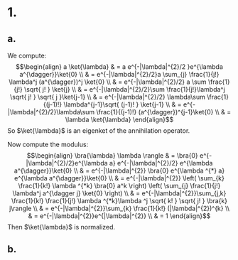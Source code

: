 # 1.
## a.
We compute:
$$\begin{align}
a \ket{\lambda} & = a e^{-|\lambda|^{2}/2 }e^{\lambda a^{\dagger}}\ket{0}  \\
 & = e^{-|\lambda|^{2}/2}a \sum_{j} \frac{1}{j!} \lambda^j (a^{\dagger})^j \ket{0} \\
 & = e^{-|\lambda|^{2}/2} a \sum \frac{1}{j!} \sqrt{ j! } \ket{j} \\
 & = e^{-|\lambda|^{2}/2}\sum \frac{1}{j!}\lambda^j \sqrt{ j! } \sqrt{ j }\ket{j-1} \\
 & = e^{-|\lambda|^{2}/2} \lambda\sum \frac{1}{(j-1)!} \lambda^{j-1}\sqrt{ (j-1)! } \ket{j-1} \\
 & = e^{-|\lambda|^{2}/2}\lambda\sum \frac{1}{(j-1)!} (a^{\dagger})^{j-1}\ket{0} \\
 & = \lambda \ket{\lambda}       
\end{align}$$
So $\ket{\lambda}$ is an eigenket of the annihilation operator.

Now compute the modulus:
$$\begin{align}
\bra{\lambda} \lambda \rangle & = \bra{0} e^{-|\lambda|^{2}/2}e^{\lambda a} e^{-|\lambda|^{2}/2} e^{\lambda a^{\dagger}}\ket{0} \\
 & = e^{-|\lambda|^{2}} \bra{0} e^{\lambda ^{*} a} e^{\lambda a^{\dagger}}\ket{0} \\
 & = e^{-|\lambda|^{2}} \left( \sum_{k} \frac{1}{k!} \lambda ^{*k} \bra{0} a^k  \right) \left( \sum_{j} \frac{1}{j!} \lambda^j a^{\dagger j} \ket{0}  \right) \\
 & = e^{-|\lambda|^{2}}\sum_{j,k} \frac{1}{k!} \frac{1}{j!} \lambda ^{*k}\lambda ^j \sqrt{ k! } \sqrt{ j! } \bra{k} j\rangle \\
 & = e^{-|\lambda|^{2}}\sum_{k} \frac{1}{k!} (|\lambda|^{2})^{k} \\
 & = e^{-|\lambda|^{2}}e^{|\lambda|^{2}} \\
 & = 1  
\end{align}$$
Then $\ket{\lambda}$ is normalized.

## b.
